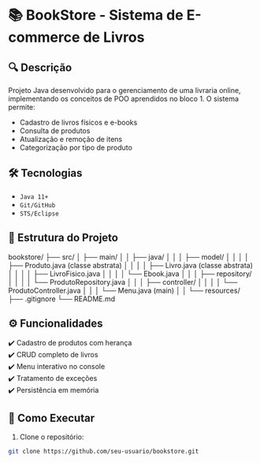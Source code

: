 # 📚 BookStore - Sistema de E-commerce de Livros

## 🔍 Descrição
Projeto Java desenvolvido para o gerenciamento de uma livraria online, implementando os conceitos de POO aprendidos no bloco 1. O sistema permite:

- Cadastro de livros físicos e e-books
- Consulta de produtos
- Atualização e remoção de itens
- Categorização por tipo de produto

## 🛠 Tecnologias
- `Java 11+`
- `Git/GitHub`
- `STS/Eclipse`

## 📂 Estrutura do Projeto
bookstore/
├── src/
│ ├── main/
│ │ ├── java/
│ │ │ ├── model/
│ │ │ │ ├── Produto.java (classe abstrata)
│ │ │ │ ├── Livro.java (classe abstrata)
│ │ │ │ ├── LivroFisico.java
│ │ │ │ └── Ebook.java
│ │ │ ├── repository/
│ │ │ │ └── ProdutoRepository.java
│ │ │ ├── controller/
│ │ │ │ └── ProdutoController.java
│ │ │ └── Menu.java (main)
│ │ └── resources/
├── .gitignore
└── README.md


## ⚙️ Funcionalidades
✔️ Cadastro de produtos com herança  
✔️ CRUD completo de livros  
✔️ Menu interativo no console  
✔️ Tratamento de exceções  
✔️ Persistência em memória  

## 🚀 Como Executar
1. Clone o repositório:
```bash
git clone https://github.com/seu-usuario/bookstore.git